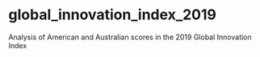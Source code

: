 # global_innovation_index_2019
Analysis of American and Australian scores in the 2019 Global Innovation Index
